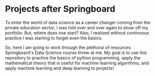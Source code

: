 # Projects after Springboard

To enter the world of data science as a career changer coming from the private education sector, I was told over and over again to show off my portfolio. But, where does one start? Also, I realised without continuous practice I was starting to forget even the basics. 

So, here I am going to work through the plethorai of resources Springboard's Data Science course threw at me. My goal is to use this repository to practice the basics of python programming, apply the mathematical theory that is useful for machine learning algorithms, and apply machine learning and deep learning to projects! 
